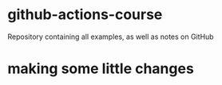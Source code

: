 # github-actions-course
Repository containing all examples, as well as notes on GitHub
# making some little changes
